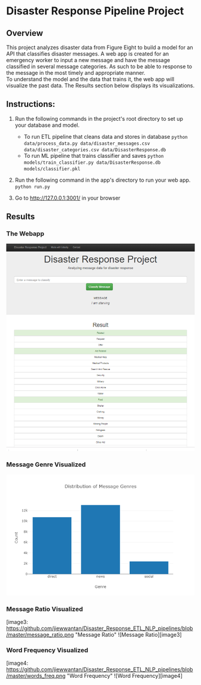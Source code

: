 # Disaster Response Pipeline Project

## Overview

This project analyzes disaster data from Figure Eight to build a model for an API that classifies disaster messages.
A web app is created for an emergency worker to input a new message and  have the message classified in several message categories. As such to be able to response to the message in the most timely and appropriate manner.  
To understand the model and the data that trains it, the web app will visualize the past data. The Results section below displays its visualizations. 

## Instructions:
1. Run the following commands in the project's root directory to set up your database and model.

    - To run ETL pipeline that cleans data and stores in database
        `python data/process_data.py data/disaster_messages.csv data/disaster_categories.csv data/DisasterResponse.db`
    - To run ML pipeline that trains classifier and saves
        `python models/train_classifier.py data/DisasterResponse.db models/classifier.pkl`

2. Run the following command in the app's directory to run your web app.
    `python run.py`

3. Go to http://127.0.0.1:3001/ in your browser

## Results

### The Webapp

[image1]: https://github.com/jiewwantan/Disaster_Response_ETL_NLP_pipelines/blob/master/clf_webapp.png "Message Classifier"
![Message Classifier][image1]

### Message Genre Visualized

[image2]: https://github.com/jiewwantan/Disaster_Response_ETL_NLP_pipelines/blob/master/message_genre.png "Message Genre"
![Message Genre][image2]

### Message Ratio Visualized

[image3: https://github.com/jiewwantan/Disaster_Response_ETL_NLP_pipelines/blob/master/message_ratio.png "Message Ratio"
![Message Ratio][image3]

### Word Frequency Visualized

[image4: https://github.com/jiewwantan/Disaster_Response_ETL_NLP_pipelines/blob/master/words_freq.png "Word Frequency"
![Word Frequency][image4]

